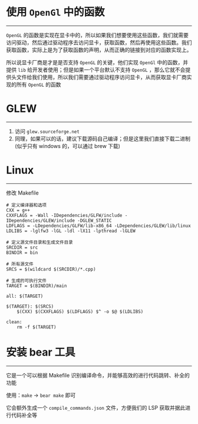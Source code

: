 # 使用 `OpenGl` 中的函数
---

`OpenGL` 的函数是实现在显卡中的，所以如果我们想要使用这些函数，我们就需要访问驱动，然后通过驱动程序去访问显卡，获取函数，然后再使用这些函数。我们获取函数，实际上是为了获取函数的声明，从而正确的链接到对应的函数实现上。

所以说显卡厂商是才是是否支持 `OpenGL` 的关键，他们实现 `OpenGl` 中的函数，并提供 `lib` 给开发者使用；但是如果一个平台默认不支持 `OpenGL` ，那么它就不会提供头文件给我们使用，所以我们需要通过驱动程序访问显卡，从而获取显卡厂商实现的所有 `OpenGL` 的函数

# GLEW
---

1. 访问 `glew.sourceforge.net`
2. 同理，如果可以的话，建议下载源码自己编译；但是这里我们直接下载二进制(似乎只有 windows 的，可以通过 brew 下载)

# Linux
---

 修改 Makefile
 
```
# 定义编译器和选项
CXX = g++
CXXFLAGS = -Wall -IDependencies/GLFW/include -IDependencies/GLEW/include -DGLEW_STATIC
LDFLAGS = -LDependencies/GLFW/lib-x86_64 -LDependencies/GLEW/lib/linux
LDLIBS = -lglfw3 -lGL -ldl -lX11 -lpthread -lGLEW

# 定义源文件目录和生成文件目录
SRCDIR = src
BINDIR = bin

# 所有源文件
SRCS = $(wildcard $(SRCDIR)/*.cpp)

# 生成的可执行文件
TARGET = $(BINDIR)/main

all: $(TARGET)

$(TARGET): $(SRCS)
	$(CXX) $(CXXFLAGS) $(LDFLAGS) $^ -o $@ $(LDLIBS)

clean:
	rm -f $(TARGET)
```

# 安装 bear 工具
---

它是一个可以根据 Makefile 识别编译命令，并能够高效的进行代码跳转、补全的功能

使用：`make` -> `bear make` 即可

它会额外生成一个 `compile_commands.json` 文件，方便我们的 LSP 获取并据此进行代码补全等